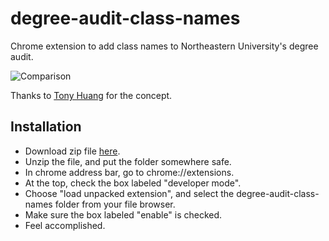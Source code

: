 # degree-audit-class-names
Chrome extension to add class names to Northeastern University's degree audit.

![Comparison](https://i.imgur.com/VKbiN8Y.png)

Thanks to [Tony Huang](https://github.com/tonyjhuang) for the concept.

## Installation
* Download zip file [here](https://github.com/MurphyMark/degree-audit-class-names/releases/tag/1.0).
* Unzip the file, and put the folder somewhere safe.
* In chrome address bar, go to chrome://extensions.
* At the top, check the box labeled "developer mode".
* Choose "load unpacked extension", and select the degree-audit-class-names folder from your file browser.
* Make sure the box labeled "enable" is checked.
* Feel accomplished.
